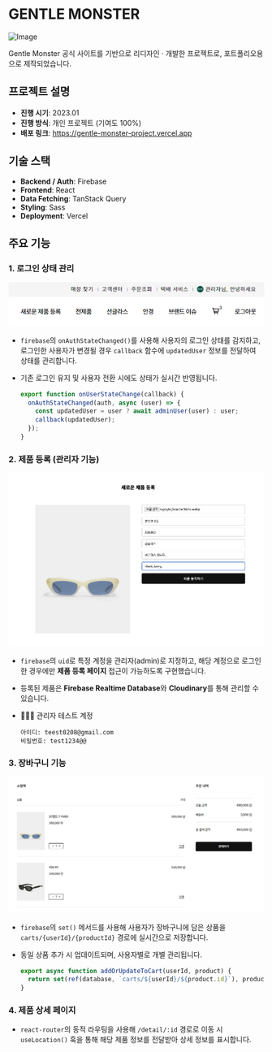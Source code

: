 # GENTLE MONSTER

![Image](https://github.com/user-attachments/assets/6120a80c-a4dd-4229-b318-b6edc42a3367)

Gentle Monster 공식 사이트를 기반으로 리디자인 · 개발한 프로젝트로, 포트폴리오용으로 제작되었습니다.

## 프로젝트 설명
- **진행 시기**: 2023.01
- **진행 방식**: 개인 프로젝트 (기여도 100%)
- **배포 링크**: https://gentle-monster-project.vercel.app

## 기술 스택
- **Backend / Auth**: Firebase
- **Frontend**: React
- **Data Fetching**: TanStack Query
- **Styling**: Sass
- **Deployment**: Vercel

## 주요 기능

### 1. 로그인 상태 관리

<img src="./public/images/github03.png" alt=" " />

- `firebase`의 `onAuthStateChanged()`를 사용해 사용자의 로그인 상태를 감지하고, 로그인한 사용자가 변경될 경우 `callback` 함수에 `updatedUser` 정보를 전달하여 상태를 관리합니다.
- 기존 로그인 유지 및 사용자 전환 시에도 상태가 실시간 반영됩니다.

    ```jsx
    export function onUserStateChange(callback) {
      onAuthStateChanged(auth, async (user) => {
        const updatedUser = user ? await adminUser(user) : user;
        callback(updatedUser);
      });
    }
    ```

### 2. 제품 등록 (관리자 기능)

<img src="./public/images/github.png" alt=" " />

- `firebase`의 `uid`로 특정 계정을 관리자(admin)로 지정하고, 해당 계정으로 로그인한 경우에만 **제품 등록 페이지** 접근이 가능하도록 구현했습니다.
- 등록된 제품은 **Firebase Realtime Database**와 **Cloudinary**를 통해 관리할 수 있습니다.
- 👩🏻‍💻 관리자 테스트 계정
    
    ```
    아이디: teest0208@gmail.com
    비밀번호: test1234@@
    ```

### 3. 장바구니 기능

<img src="./public/images/github02.png" alt=" " />

- `firebase`의 `set()` 메서드를 사용해 사용자가 장바구니에 담은 상품을 `carts/{userId}/{productId}` 경로에 실시간으로 저장합니다.
- 동일 상품 추가 시 업데이트되며, 사용자별로 개별 관리됩니다.

    ```jsx
    export async function addOrUpdateToCart(userId, product) {
      return set(ref(database, `carts/${userId}/${product.id}`), product);
    }
    ```

### 4. 제품 상세 페이지

- `react-router`의 동적 라우팅을 사용해 `/detail/:id` 경로로 이동 시 `useLocation()` 훅을 통해 해당 제품 정보를 전달받아 상세 정보를 표시합니다.

